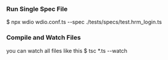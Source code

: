 
### Run Single Spec File
$ npx wdio wdio.conf.ts --spec ./tests/specs/test.hrm_login.ts


### Compile and Watch Files
you can watch all files like this
$ tsc *.ts --watch

